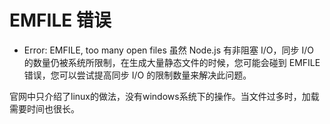 # EMFILE 错误
- Error: EMFILE, too many open files
虽然 Node.js 有非阻塞 I/O，同步 I/O 的数量仍被系统所限制，在生成大量静态文件的时候，您可能会碰到 EMFILE 错误，您可以尝试提高同步 I/O 的限制数量来解决此问题。

官网中只介绍了linux的做法，没有windows系统下的操作。当文件过多时，加载需要时间也很长。
